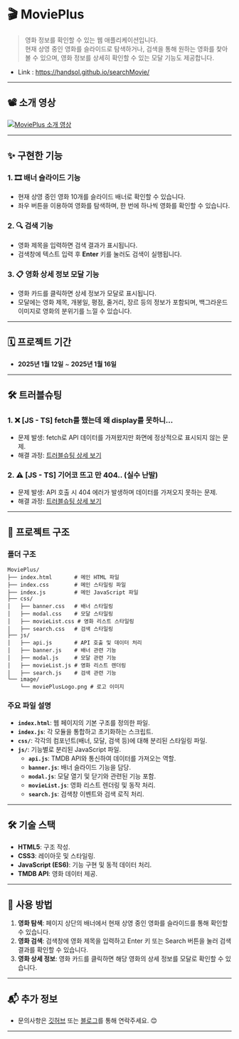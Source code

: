 # 🎬 **MoviePlus**

> 영화 정보를 확인할 수 있는 웹 애플리케이션입니다.  
> 현재 상영 중인 영화를 슬라이드로 탐색하거나, 검색을 통해 원하는 영화를 찾아볼 수 있으며, 영화 정보를 상세히 확인할 수 있는 모달 기능도 제공합니다.
- Link : https://handsol.github.io/searchMovie/

---

## 📽️ **소개 영상**  
[![MoviePlus 소개 영상](https://img.youtube.com/vi/8GBnK0S9Sdo/0.jpg)](https://youtu.be/8GBnK0S9Sdo)

---

## ✨ **구현한 기능**

### 1. 🎞️ **배너 슬라이드 기능**
- 현재 상영 중인 영화 10개를 슬라이드 배너로 확인할 수 있습니다.
- 좌우 버튼을 이용하여 영화를 탐색하며, 한 번에 하나씩 영화를 확인할 수 있습니다.

### 2. 🔍 **검색 기능**
- 영화 제목을 입력하면 검색 결과가 표시됩니다.
- 검색창에 텍스트 입력 후 **Enter** 키를 눌러도 검색이 실행됩니다.

### 3. 📋 **영화 상세 정보 모달 기능**
- 영화 카드를 클릭하면 상세 정보가 모달로 표시됩니다.
- 모달에는 영화 제목, 개봉일, 평점, 줄거리, 장르 등의 정보가 포함되며, 백그라운드 이미지로 영화의 분위기를 느낄 수 있습니다.

---

## 🗓️ **프로젝트 기간**
- **2025년 1월 12일** ~ **2025년 1월 16일**

---

## 🛠️ **트러블슈팅**

### 1. ❌ **[JS - TS] fetch를 했는데 왜 display를 못하니...**
- 문제 발생: fetch로 API 데이터를 가져왔지만 화면에 정상적으로 표시되지 않는 문제.
- 해결 과정: [트러블슈팅 상세 보기](https://sol09-29.tistory.com/63)

### 2. ⚠️ **[JS - TS] 기어코 뜨고 만 404.. (실수 난발)**
- 문제 발생: API 호출 시 404 에러가 발생하며 데이터를 가져오지 못하는 문제.
- 해결 과정: [트러블슈팅 상세 보기](https://sol09-29.tistory.com/66)

---

## 📂 **프로젝트 구조**

### **폴더 구조**
```plaintext
MoviePlus/
├── index.html       # 메인 HTML 파일
├── index.css        # 메인 스타일링 파일
├── index.js         # 메인 JavaScript 파일
├── css/
│   ├── banner.css   # 배너 스타일링
│   ├── modal.css    # 모달 스타일링
│   ├── movieList.css # 영화 리스트 스타일링
│   ├── search.css   # 검색 스타일링
├── js/
│   ├── api.js       # API 호출 및 데이터 처리
│   ├── banner.js    # 배너 관련 기능
│   ├── modal.js     # 모달 관련 기능
│   ├── movieList.js # 영화 리스트 렌더링
│   ├── search.js    # 검색 관련 기능
└── image/
    └── moviePlusLogo.png # 로고 이미지
```

### **주요 파일 설명**
- **`index.html`**: 웹 페이지의 기본 구조를 정의한 파일.
- **`index.js`**: 각 모듈을 통합하고 초기화하는 스크립트.
- **`css/`**: 각각의 컴포넌트(배너, 모달, 검색 등)에 대해 분리된 스타일링 파일.
- **`js/`**: 기능별로 분리된 JavaScript 파일.
    - **`api.js`**: TMDB API와 통신하여 데이터를 가져오는 역할.
    - **`banner.js`**: 배너 슬라이드 기능을 담당.
    - **`modal.js`**: 모달 열기 및 닫기와 관련된 기능 포함.
    - **`movieList.js`**: 영화 리스트 렌더링 및 동작 처리.
    - **`search.js`**: 검색창 이벤트와 검색 로직 처리.

---

## 🛠️ **기술 스택**
- **HTML5**: 구조 작성.
- **CSS3**: 레이아웃 및 스타일링.
- **JavaScript (ES6)**: 기능 구현 및 동적 데이터 처리.
- **TMDB API**: 영화 데이터 제공.

---

## 📖 **사용 방법**
1. **영화 탐색**: 페이지 상단의 배너에서 현재 상영 중인 영화를 슬라이드를 통해 확인할 수 있습니다.
2. **영화 검색**: 검색창에 영화 제목을 입력하고 Enter 키 또는 Search 버튼을 눌러 검색 결과를 확인할 수 있습니다.
3. **영화 상세 정보**: 영화 카드를 클릭하면 해당 영화의 상세 정보를 모달로 확인할 수 있습니다.

---

## 📬 **추가 정보**
- 문의사항은 [깃허브](https://github.com/Handsol) 또는 [블로그](https://sol09-29.tistory.com/)를 통해 연락주세요. 😊

---
